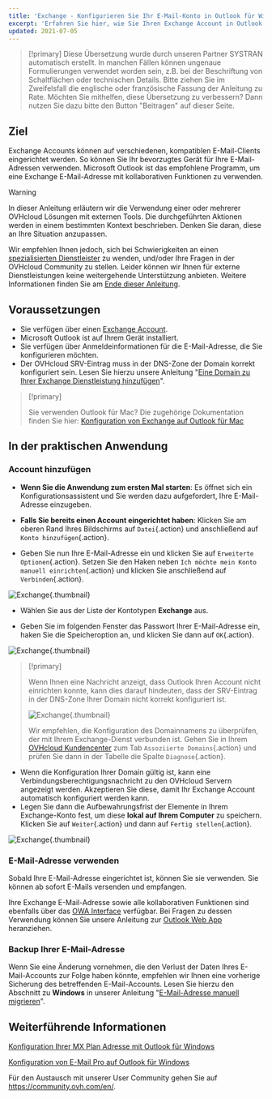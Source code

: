 ```yaml
---
title: 'Exchange - Konfigurieren Sie Ihr E-Mail-Konto in Outlook für Windows'
excerpt: 'Erfahren Sie hier, wie Sie Ihren Exchange Account in Outlook für Windows einrichten'
updated: 2021-07-05
---
```

 
> [!primary]
> Diese Übersetzung wurde durch unseren Partner SYSTRAN automatisch erstellt. In manchen Fällen können ungenaue Formulierungen verwendet worden sein, z.B. bei der Beschriftung von Schaltflächen oder technischen Details. Bitte ziehen Sie im Zweifelsfall die englische oder französische Fassung der Anleitung zu Rate. Möchten Sie mithelfen, diese Übersetzung zu verbessern? Dann nutzen Sie dazu bitte den Button "Beitragen" auf dieser Seite.
>

## Ziel

Exchange Accounts können auf verschiedenen, kompatiblen E-Mail-Clients eingerichtet werden. So können Sie Ihr bevorzugtes Gerät für Ihre E-Mail-Adressen verwenden. Microsoft Outlook ist das empfohlene Programm, um eine Exchange E-Mail-Adresse mit kollaborativen Funktionen zu verwenden.

> [!warning]
> In dieser Anleitung erläutern wir die Verwendung einer oder mehrerer OVHcloud Lösungen mit externen Tools. Die durchgeführten Aktionen werden in einem bestimmten Kontext beschrieben. Denken Sie daran, diese an Ihre Situation anzupassen.
>
> Wir empfehlen Ihnen jedoch, sich bei Schwierigkeiten an einen [spezialisierten Dienstleister](https://partner.ovhcloud.com/de/directory/) zu wenden, und/oder Ihre Fragen in der OVHcloud Community zu stellen. Leider können wir Ihnen für externe Dienstleistungen keine weitergehende Unterstützung anbieten. Weitere Informationen finden Sie am [Ende dieser Anleitung](#gofurther).
>

## Voraussetzungen

- Sie verfügen über einen [Exchange Account](/links/web/emails-hosted-exchange).
- Microsoft Outlook ist auf Ihrem Gerät installiert.
- Sie verfügen über Anmeldeinformationen für die E-Mail-Adresse, die Sie konfigurieren möchten.
- Der OVHcloud SRV-Eintrag muss in der DNS-Zone der Domain korrekt konfiguriert sein. Lesen Sie hierzu unsere Anleitung "[Eine Domain zu Ihrer Exchange Dienstleistung hinzufügen](/pages/web_cloud/email_and_collaborative_solutions/microsoft_exchange/exchange_adding_domain)".

> [!primary]
>
> Sie verwenden Outlook für Mac? Die zugehörige Dokumentation finden Sie hier: [Konfiguration von Exchange auf Outlook für Mac](/pages/web_cloud/email_and_collaborative_solutions/microsoft_exchange/how_to_configure_outlook_2016_mac)
>

## In der praktischen Anwendung

### Account hinzufügen

- **Wenn Sie die Anwendung zum ersten Mal starten**: Es öffnet sich ein Konfigurationsassistent und Sie werden dazu aufgefordert, Ihre E-Mail-Adresse einzugeben.

- **Falls Sie bereits einen Account eingerichtet haben**: Klicken Sie am oberen Rand Ihres Bildschirms auf `Datei`{.action} und anschließend auf `Konto hinzufügen`{.action}.

- Geben Sie nun Ihre E-Mail-Adresse ein und klicken Sie auf `Erweiterte Optionen`{.action}. Setzen Sie den Haken neben `Ich möchte mein Konto manuell einrichten`{.action} und klicken Sie anschließend auf `Verbinden`{.action}. 

![Exchange](images/config-outlook-exchange01.png){.thumbnail}

- Wählen Sie aus der Liste der Kontotypen **Exchange** aus.

- Geben Sie im folgenden Fenster das Passwort Ihrer E-Mail-Adresse ein, haken Sie die Speicheroption an, und klicken Sie dann auf `OK`{.action}.

![Exchange](images/config-outlook-exchange02.png){.thumbnail}

> [!primary]
> 
> Wenn Ihnen eine Nachricht anzeigt, dass Outlook Ihren Account nicht einrichten konnte, kann dies darauf hindeuten, dass der SRV-Eintrag in der DNS-Zone Ihrer Domain nicht korrekt konfiguriert ist.
> 
> ![Exchange](images/config-outlook-exchange03.png){.thumbnail}
>
> Wir empfehlen, die Konfiguration des Domainnamens zu überprüfen, der mit Ihrem Exchange-Dienst verbunden ist. Gehen Sie in Ihrem [OVHcloud Kundencenter](/links/manager) zum Tab `Assoziierte Domains`{.action} und prüfen Sie dann in der Tabelle die Spalte `Diagnose`{.action}.
>

- Wenn die Konfiguration Ihrer Domain gültig ist, kann eine Verbindungsberechtigungsnachricht zu den OVHcloud Servern angezeigt werden. Akzeptieren Sie diese, damit Ihr Exchange Account automatisch konfiguriert werden kann.
- Legen Sie dann die Aufbewahrungsfrist der Elemente in Ihrem Exchange-Konto fest, um diese **lokal auf Ihrem Computer** zu speichern. Klicken Sie auf `Weiter`{.action} und dann auf `Fertig stellen`{.action}.

![Exchange](images/config-outlook-exchange04.png){.thumbnail}

### E-Mail-Adresse verwenden

Sobald Ihre E-Mail-Adresse eingerichtet ist, können Sie sie verwenden. Sie können ab sofort E-Mails versenden und empfangen.

Ihre Exchange E-Mail-Adresse sowie alle kollaborativen Funktionen sind ebenfalls über das [OWA Interface](https://www.ovh.de/mail/) verfügbar. Bei Fragen zu dessen Verwendung können Sie unsere Anleitung zur [Outlook Web App](/pages/web_cloud/email_and_collaborative_solutions/using_the_outlook_web_app_webmail/email_owa) heranziehen.

### Backup Ihrer E-Mail-Adresse

Wenn Sie eine Änderung vornehmen, die den Verlust der Daten Ihres E-Mail-Accounts zur Folge haben könnte, empfehlen wir Ihnen eine vorherige Sicherung des betreffenden E-Mail-Accounts. Lesen Sie hierzu den Abschnitt zu **Windows** in unserer Anleitung "[E-Mail-Adresse manuell migrieren](/pages/web_cloud/email_and_collaborative_solutions/migrating/manual_email_migration#uber-windows-exportieren)".

## Weiterführende Informationen <a name="gofurther"></a>

[Konfiguration Ihrer MX Plan Adresse mit Outlook für Windows](/pages/web_cloud/email_and_collaborative_solutions/mx_plan/how_to_configure_outlook_2016)

[Konfiguration von E-Mail Pro auf Outlook für Windows](/pages/web_cloud/email_and_collaborative_solutions/email_pro/how_to_configure_outlook_2016)

Für den Austausch mit unserer User Community gehen Sie auf <https://community.ovh.com/en/>.
